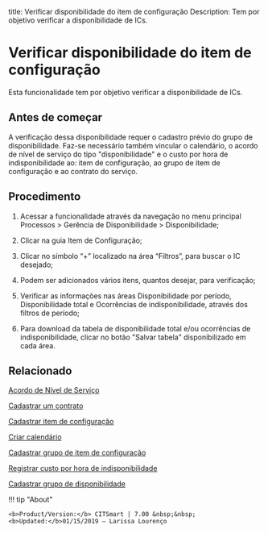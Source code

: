 title: Verificar disponibilidade do item de configuração
Description: Tem por objetivo verificar a disponibilidade de ICs.
# Verificar disponibilidade do item de configuração

Esta funcionalidade tem por objetivo verificar a disponibilidade de ICs.

Antes de começar
--------------------

A verificação dessa disponibilidade requer o cadastro prévio do grupo de
disponibilidade. Faz-se necessário também vincular o calendário, o acordo de
nível de serviço do tipo "disponibilidade" e o custo por hora de
indisponibilidade ao: item de configuração, ao grupo de item de configuração e
ao contrato do serviço.

Procedimento
----------------

1.  Acessar a funcionalidade através da navegação no menu principal Processos \>
    Gerência de Disponibilidade \> Disponibilidade;

2.  Clicar na guia Item de Configuração;

3.  Clicar no símbolo “+” localizado na área “Filtros”, para buscar o IC
    desejado;

4.  Podem ser adicionados vários itens, quantos desejar, para verificação;

5.  Verificar as informações nas áreas Disponibilidade por período,
    Disponibilidade total e Ocorrências de indisponibilidade, através dos
    filtros de período;

6.  Para download da tabela de disponibilidade total e/ou ocorrências de
    indisponibilidade, clicar no botão "Salvar tabela" disponibilizado em cada
    área.

Relacionado
----------------

[Acordo de Nível de Serviço](/pt-br/citsmart-7/processes/service-level/use/service-level-agreement.html)

[Cadastrar um contrato](/pt-br/citsmart-7/additional-features/contract-management/use/register-contract.html)

[Cadastrar item de configuração](/pt-br/citsmart-7/processes/configuration/use/register-CI.html)

[Criar calendário](/pt-br/citsmart-7/platform-administration/time/create-calendar.html)

[Cadastrar grupo de item de configuração](/pt-br/citsmart-7/processes/configuration/configuration/register-configuration-item-group.html)

[Registrar custo por hora de indisponibilidade](/pt-br/citsmart-7/processes/configuration/use/cost-per-hour-unavailability.html) 

[Cadastrar grupo de disponibilidade](/pt-br/citsmart-7/processes/availability/configuration/register-availability-group.html)

!!! tip "About"

    <b>Product/Version:</b> CITSmart | 7.00 &nbsp;&nbsp;
    <b>Updated:</b>01/15/2019 – Larissa Lourenço
